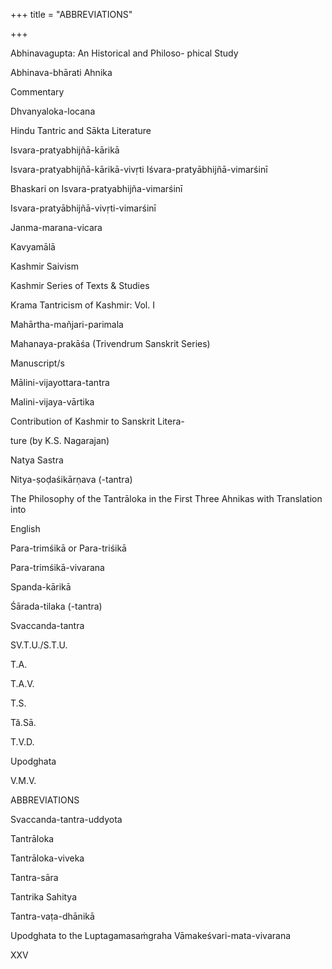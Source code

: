 +++
title = "ABBREVIATIONS"

+++

Abhinavagupta: An Historical and Philoso- phical Study 

Abhinava-bhārati Ahnika 

Commentary 

Dhvanyaloka-locana 

Hindu Tantric and Sākta Literature 

Isvara-pratyabhijñā-kārikā 

Isvara-pratyabhijñā-kārikā-vivṛti Iśvara-pratyābhijñā-vimarśinī 

Bhaskari on Isvara-pratyabhijña-vimarśinī 

Isvara-pratyābhijñā-vivṛti-vimarśinī 

Janma-marana-vicara 

Kavyamālā 

Kashmir Saivism 

Kashmir Series of Texts & Studies 

Krama Tantricism of Kashmir: Vol. I 

Mahārtha-mañjari-parimala 

Mahanaya-prakāśa (Trivendrum Sanskrit Series) 

Manuscript/s 

Mālini-vijayottara-tantra 

Malini-vijaya-vārtika 

Contribution of Kashmir to Sanskrit Litera- 

ture (by K.S. Nagarajan) 

Natya Sastra 

Nitya-ṣoḍaśikārṇava (-tantra) 

The Philosophy of the Tantrāloka in the First Three Ahnikas with Translation into 

English 

Para-trimśikā or Para-triśikā 

Para-trimśikā-vivarana 

Spanda-kārikā 

Śārada-tilaka (-tantra) 

Svaccanda-tantra 

SV.T.U./S.T.U. 

T.A. 

T.A.V. 

T.S. 

Tă.Sā. 

T.V.D. 

Upodghata 

V.M.V. 

ABBREVIATIONS 

Svaccanda-tantra-uddyota 

Tantrāloka 

Tantrāloka-viveka 

Tantra-sāra 

Tantrika Sahitya 

Tantra-vaṭa-dhānikā 

Upodghata to the Luptagamasaṁgraha Vāmakeśvari-mata-vivarana 

XXV 
